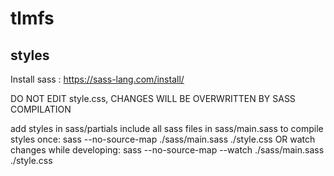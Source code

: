 # tlmfs

## styles

Install sass : https://sass-lang.com/install/

DO NOT EDIT style.css, CHANGES WILL BE OVERWRITTEN BY SASS COMPILATION

add styles in sass/partials
include all sass files in sass/main.sass
to compile styles once: sass --no-source-map ./sass/main.sass ./style.css
OR watch changes while developing: sass --no-source-map --watch ./sass/main.sass ./style.css

